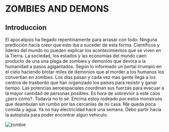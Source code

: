 # ZOMBIES AND DEMONS

## Introduccion

El apocalipsis ha llegado repentinamente para arrasar con todo. Ninguna predicción hacía creer que esto iba a suceder de esta forma. Científicos y lideres del mundo no pueden explicar los acontecimientos que se viven en la Tierra. La sociedad, los estados y las economías del mundo caen producto de una una plaga de zombies y demonios que devora a la humanidad a pasos agigantados. Según lo informado un portal irrumpió en el cielo haciendo brotar miles de demonios que al morder a los humanos los convertían en zombies. 
Los días pasan y cada vez mas gente llega a los centros de trasbordo que han organizado los paises para resistir y ganar tiempo. Las potencias aeroespaciales coordinan sus fuerzas para evacuar a la mayor cantidad de personas posibles. 
Es hora de sobrevivir a este caos ¿pero cómo?. Todavía no lo sé. Encima estoy rodeado por estos monstruos que deambulan sin rumbo por las cercanías de mi casa. Me queda poca comida y agua. Ya no hay electricidad hace una semana. Debo partir hacia la autopista para poder encontrar algun vehiculo.


![zombie](https://opengameart.org/sites/default/files/pixel%20ZOMBIE%20BIGgif.gif)




